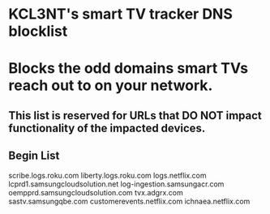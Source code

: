 # KCL3NT's smart TV tracker DNS blocklist
# Blocks the odd domains smart TVs reach out to on your network.
## This list is reserved for URLs that DO NOT impact functionality of the impacted devices.

## Begin List

scribe.logs.roku.com
liberty.logs.roku.com
logs.netflix.com
lcprd1.samsungcloudsolution.net
log-ingestion.samsungacr.com
oempprd.samsungcloudsolution.com
tvx.adgrx.com
sastv.samsungqbe.com
customerevents.netflix.com
ichnaea.netflix.com
